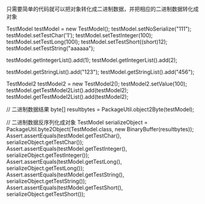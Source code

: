 只需要简单的代码就可以把对象转化成二进制数据，并把相应的二进制数据转化成对象

TestModel testModel = new TestModel();
testModel.setNoSerialize("111");
testModel.setTestChar('1');
testModel.setTestInteger(100);
testModel.setTestLong(100l);
testModel.setTestShort((short)12);
testModel.setTestString("aaaaaa");

testModel.getIntegerList().add(1);
testModel.getIntegerList().add(2);

testModel.getStringList().add("123");
testModel.getStringList().add("456");

TestModel2 testModel2 = new TestModel2();
testModel2.setValue(100);
testModel.getTestModel2List().add(testModel2);
testModel.getTestModel2List().add(testModel2);


// 二进制数据结果
byte[] resultbytes = PackageUtil.object2Byte(testModel);

// 二进制数据反序列化成对象
TestModel serializeObject = PackageUtil.byte2Object(TestModel.class, new BinaryBuffer(resultbytes));
Assert.assertEquals(testModel.getTestChar(), serializeObject.getTestChar());
Assert.assertEquals(testModel.getTestInteger(), serializeObject.getTestInteger());
Assert.assertEquals(testModel.getTestLong(), serializeObject.getTestLong());
Assert.assertEquals(testModel.getTestString(), serializeObject.getTestString());
Assert.assertEquals(testModel.getTestShort(), serializeObject.getTestShort());
